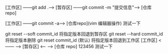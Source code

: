 [工作区] ——git add .——> [暂存区] ——git commit -m "提交信息"——> [仓库	repo]

[工作区] ——git commit -a——> [仓库repo](vim 编辑器操作)
测试一下


git reset --soft commit_id 将指定版本回退到暂存区
git reset --hard commit_id 将指定版本删除
git reset commit_id (默认)  将指定版本回退到工作区
[工作区] <—— ——> [暂存区] <—— ——> [仓库	repo]
123456
测试一下
